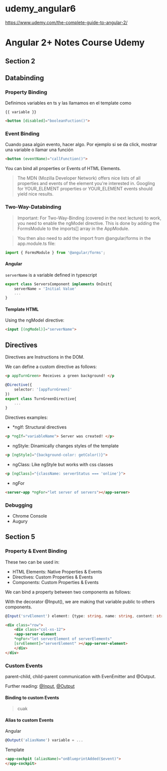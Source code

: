 # udemy_angular6
https://www.udemy.com/the-complete-guide-to-angular-2/


# Angular 2+ Notes Course Udemy

## Section 2

## Databinding

### Property Binding

Definimos variables en ts y las llamamos en el template como

```
{{ variable }}
```

```html
<button [disabled]="booleanFuction()">
```

### Event Binding

Cuando pasa algún evento, hacer algo. Por ejemplo si se da click, mostrar una variable o llamar una función

```html
<button (eventName)="callFunction()">
```
You can bind all properties or Events of HTML Elements.

> The MDN (Mozilla Developer Network) offers nice lists of all properties and events of the element you're interested in. Googling for YOUR_ELEMENT properties or YOUR_ELEMENT events should yield nice results.

### Two-Way-Databinding

>Important: For Two-Way-Binding (covered in the next lecture) to work, you need to enable the ngModel directive. This is done by adding the FormsModule to the imports[] array in the AppModule.

>You then also need to add the import from @angular/forms in the app.module.ts file:

```typescript
import { FormsModule } from '@angular/forms';
```

#### Angular

`serverName` is a variable defined in typescript
```typescript
export class ServersComponent implements OnInit{
    serverName = 'Initial Value'
    ...
}
```
#### Template HTML

Using the ngModel directive:

```html
<input [(ngModel)]="serverName">
```

## Directives

Directives are Instructions in the DOM.

We can define a custom directive as follows:

```html
<p appTurnGreen> Receives a green background! </p
```

```typescript
@Directive({
    selector: '[appTurnGreen]'
})
export class TurnGreenDirective{
    ...
}
```

Directives examples:

* *ngIf: Structural directives

```html
<p *ngIf="variableName"> Server was created! </p>
```

* ngStyle: Dinamically changes styles of the template

```html
<p [ngStyle]="{background-color: getColor()}">
```

* ngClass: Like ngStyle but works with css classes

```html
<p [ngClass]="{className: serverStatus === 'online'}">
```

* ngFor
```html
<server-app *ngFor="let server of servers"></app-server>
```

### Debugging

* Chrome Console
* Augury
  


## Section 5

### Property & Event Binding

These two can be used in:

* HTML Elements: Native Properties & Events
* Directives: Custom Properties & Events
* Components: Custom Properties & Events

We can bind a property between two components as follows:

With the decorator @Input(), we are making that variable public to others
components.

``` ts
@Input('srvElement') element: {type: string, name: string, content: string};
```

``` html
<div class="row">
    <div class="col-xs-12">
    <app-server-element 
    *ngFor="let serverElement of serverElements"
    [srvElement]="serverElement" ></app-server-element>
    </div>
</div>

```

### Custom Events
parent-child, child-parent communication with EvenEmitter and @Output.


Further reading: [@Input](https://toddmotto.com/passing-data-angular-2-components-input), 
[@Output](https://toddmotto.com/component-events-event-emitter-output-angular-2)

#### Binding to custom Events

> cuak

#### Alias to custom Events

Angular
```ts
@Output('aliasName') variable = ...
```

Template
```html
<app-cockpit (aliasName)="onBlueprintAdded($event)">
</app-cockpit>
```